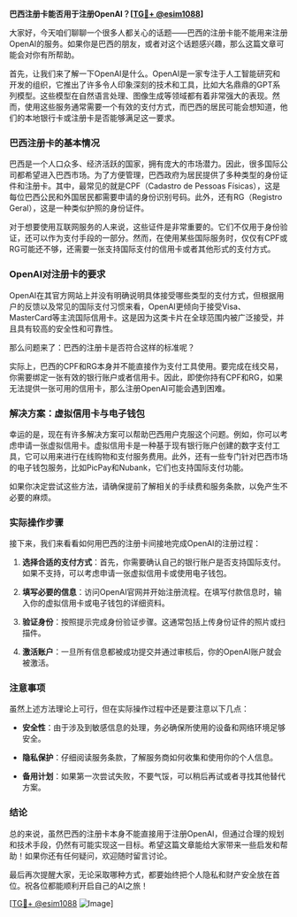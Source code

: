 **巴西注册卡能否用于注册OpenAI？[[TG💪+ @esim1088](https://t.me/s/esim1088)]**

大家好，今天咱们聊聊一个很多人都关心的话题——巴西的注册卡能不能用来注册OpenAI的服务。如果你是巴西的朋友，或者对这个话题感兴趣，那么这篇文章可能会对你有所帮助。

首先，让我们来了解一下OpenAI是什么。OpenAI是一家专注于人工智能研究和开发的组织，它推出了许多令人印象深刻的技术和工具，比如大名鼎鼎的GPT系列模型。这些模型在自然语言处理、图像生成等领域都有着非常强大的表现。然而，使用这些服务通常需要一个有效的支付方式，而巴西的居民可能会想知道，他们的本地银行卡或注册卡是否能够满足这一要求。

### 巴西注册卡的基本情况

巴西是一个人口众多、经济活跃的国家，拥有庞大的市场潜力。因此，很多国际公司都希望进入巴西市场。为了方便管理，巴西政府为居民提供了多种类型的身份证件和注册卡。其中，最常见的就是CPF（Cadastro de Pessoas Físicas），这是每位巴西公民和外国居民都需要申请的身份识别号码。此外，还有RG（Registro Geral），这是一种类似护照的身份证件。

对于想要使用互联网服务的人来说，这些证件是非常重要的。它们不仅用于身份验证，还可以作为支付手段的一部分。然而，在使用某些国际服务时，仅仅有CPF或RG可能还不够，还需要一张支持国际支付的信用卡或者其他形式的支付方式。

### OpenAI对注册卡的要求

OpenAI在其官方网站上并没有明确说明具体接受哪些类型的支付方式，但根据用户的反馈以及常见的国际支付习惯来看，OpenAI更倾向于接受Visa、MasterCard等主流国际信用卡。这是因为这类卡片在全球范围内被广泛接受，并且具有较高的安全性和可靠性。

那么问题来了：巴西的注册卡是否符合这样的标准呢？

实际上，巴西的CPF和RG本身并不能直接作为支付工具使用。要完成在线交易，你需要绑定一张有效的银行账户或者信用卡。因此，即使你持有CPF和RG，如果无法提供一张可用的信用卡，那么注册OpenAI可能会遇到困难。

### 解决方案：虚拟信用卡与电子钱包

幸运的是，现在有许多解决方案可以帮助巴西用户克服这个问题。例如，你可以考虑申请一张虚拟信用卡。虚拟信用卡是一种基于现有银行账户创建的数字支付工具，它可以用来进行在线购物和支付服务费用。此外，还有一些专门针对巴西市场的电子钱包服务，比如PicPay和Nubank，它们也支持国际支付功能。

如果你决定尝试这些方法，请确保提前了解相关的手续费和服务条款，以免产生不必要的麻烦。

### 实际操作步骤

接下来，我们来看看如何用巴西的注册卡间接地完成OpenAI的注册过程：

1. **选择合适的支付方式**：首先，你需要确认自己的银行账户是否支持国际支付。如果不支持，可以考虑申请一张虚拟信用卡或使用电子钱包。
   
2. **填写必要的信息**：访问OpenAI官网并开始注册流程。在填写付款信息时，输入你的虚拟信用卡或电子钱包的详细资料。

3. **验证身份**：按照提示完成身份验证步骤。这通常包括上传身份证件的照片或扫描件。

4. **激活账户**：一旦所有信息都被成功提交并通过审核后，你的OpenAI账户就会被激活。

### 注意事项

虽然上述方法理论上可行，但在实际操作过程中还是要注意以下几点：

- **安全性**：由于涉及到敏感信息的处理，务必确保所使用的设备和网络环境足够安全。
  
- **隐私保护**：仔细阅读服务条款，了解服务商如何收集和使用你的个人信息。

- **备用计划**：如果第一次尝试失败，不要气馁，可以稍后再试或者寻找其他替代方案。

### 结论

总的来说，虽然巴西的注册卡本身不能直接用于注册OpenAI，但通过合理的规划和技术手段，仍然有可能实现这一目标。希望这篇文章能给大家带来一些启发和帮助！如果你还有任何疑问，欢迎随时留言讨论。

最后再次提醒大家，无论采取哪种方式，都要始终把个人隐私和财产安全放在首位。祝各位都能顺利开启自己的AI之旅！

[[TG💪+ @esim1088](https://t.me/s/esim1088) ![Image](https://i.postimg.cc/4NQfJmqS/Snipaste-2025-05-13-00-14-12.png)]